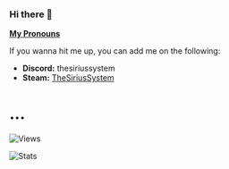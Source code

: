 ### Hi there 👋
**[My Pronouns](https://en.pronouns.page/@alexisStacksCode)**

If you wanna hit me up, you can add me on the following:
* **Discord:** thesiriussystem
* **Steam:** [TheSiriusSystem](https://steamcommunity.com/id/thesiriussystem/)

# ...
![Views](https://komarev.com/ghpvc/?username=TheSiriusSystem)

![Stats](https://github-readme-stats.vercel.app/api?username=alexisStacksCode&show_icons=true&theme=synthwave)

<!--
**TheSiriusSystem/TheSiriusSystem** is a ✨ _special_ ✨ repository because its `README.md` (this file) appears on your GitHub profile.

Here are some ideas to get you started:

- 🔭 I’m currently working on ...
- 🌱 I’m currently learning ...
- 👯 I’m looking to collaborate on ...
- 🤔 I’m looking for help with ...
- 💬 Ask me about ...
- 📫 How to reach me: ...
- 😄 Pronouns: ...
- ⚡ Fun fact: ...
-->
